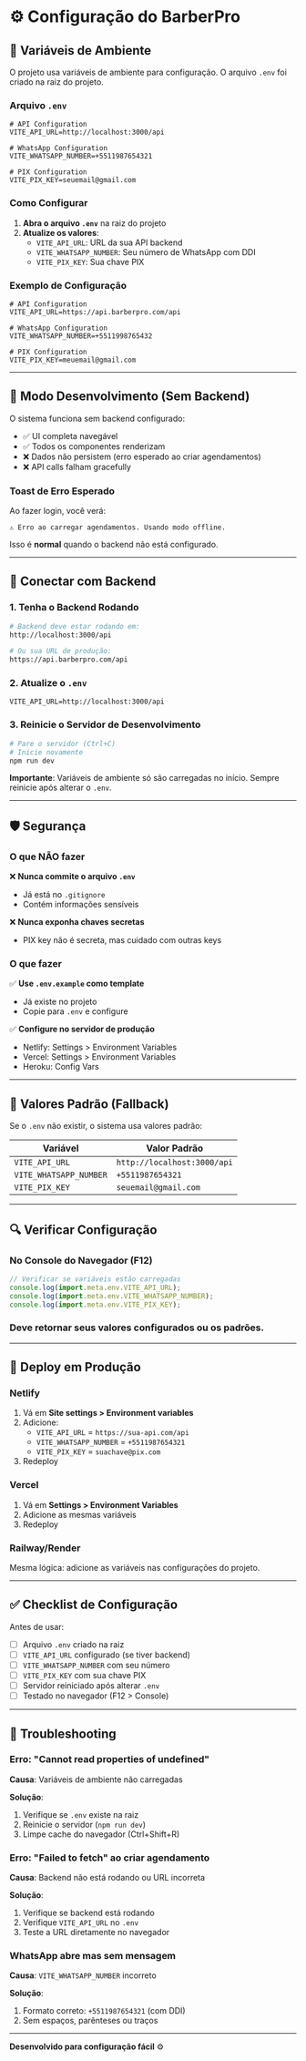 # ⚙️ Configuração do BarberPro

## 🔧 Variáveis de Ambiente

O projeto usa variáveis de ambiente para configuração. O arquivo `.env` foi criado na raiz do projeto.

### Arquivo `.env`

```env
# API Configuration
VITE_API_URL=http://localhost:3000/api

# WhatsApp Configuration
VITE_WHATSAPP_NUMBER=+5511987654321

# PIX Configuration
VITE_PIX_KEY=seuemail@gmail.com
```

### Como Configurar

1. **Abra o arquivo `.env`** na raiz do projeto
2. **Atualize os valores**:
   - `VITE_API_URL`: URL da sua API backend
   - `VITE_WHATSAPP_NUMBER`: Seu número de WhatsApp com DDI
   - `VITE_PIX_KEY`: Sua chave PIX

### Exemplo de Configuração

```env
# API Configuration
VITE_API_URL=https://api.barberpro.com/api

# WhatsApp Configuration
VITE_WHATSAPP_NUMBER=+5511998765432

# PIX Configuration
VITE_PIX_KEY=meuemail@gmail.com
```

---

## 🚀 Modo Desenvolvimento (Sem Backend)

O sistema funciona sem backend configurado:

- ✅ UI completa navegável
- ✅ Todos os componentes renderizam
- ❌ Dados não persistem (erro esperado ao criar agendamentos)
- ❌ API calls falham gracefully

### Toast de Erro Esperado

Ao fazer login, você verá:
```
⚠️ Erro ao carregar agendamentos. Usando modo offline.
```

Isso é **normal** quando o backend não está configurado.

---

## 🔌 Conectar com Backend

### 1. Tenha o Backend Rodando

```bash
# Backend deve estar rodando em:
http://localhost:3000/api

# Ou sua URL de produção:
https://api.barberpro.com/api
```

### 2. Atualize o `.env`

```env
VITE_API_URL=http://localhost:3000/api
```

### 3. Reinicie o Servidor de Desenvolvimento

```bash
# Pare o servidor (Ctrl+C)
# Inicie novamente
npm run dev
```

**Importante**: Variáveis de ambiente só são carregadas no início. Sempre reinicie após alterar o `.env`.

---

## 🛡️ Segurança

### O que NÃO fazer

❌ **Nunca commite o arquivo `.env`**
- Já está no `.gitignore`
- Contém informações sensíveis

❌ **Nunca exponha chaves secretas**
- PIX key não é secreta, mas cuidado com outras keys

### O que fazer

✅ **Use `.env.example` como template**
- Já existe no projeto
- Copie para `.env` e configure

✅ **Configure no servidor de produção**
- Netlify: Settings > Environment Variables
- Vercel: Settings > Environment Variables
- Heroku: Config Vars

---

## 📝 Valores Padrão (Fallback)

Se o `.env` não existir, o sistema usa valores padrão:

| Variável | Valor Padrão |
|----------|--------------|
| `VITE_API_URL` | `http://localhost:3000/api` |
| `VITE_WHATSAPP_NUMBER` | `+5511987654321` |
| `VITE_PIX_KEY` | `seuemail@gmail.com` |

---

## 🔍 Verificar Configuração

### No Console do Navegador (F12)

```javascript
// Verificar se variáveis estão carregadas
console.log(import.meta.env.VITE_API_URL);
console.log(import.meta.env.VITE_WHATSAPP_NUMBER);
console.log(import.meta.env.VITE_PIX_KEY);
```

### Deve retornar seus valores configurados ou os padrões.

---

## 🚢 Deploy em Produção

### Netlify

1. Vá em **Site settings > Environment variables**
2. Adicione:
   - `VITE_API_URL` = `https://sua-api.com/api`
   - `VITE_WHATSAPP_NUMBER` = `+5511987654321`
   - `VITE_PIX_KEY` = `suachave@pix.com`
3. Redeploy

### Vercel

1. Vá em **Settings > Environment Variables**
2. Adicione as mesmas variáveis
3. Redeploy

### Railway/Render

Mesma lógica: adicione as variáveis nas configurações do projeto.

---

## ✅ Checklist de Configuração

Antes de usar:

- [ ] Arquivo `.env` criado na raiz
- [ ] `VITE_API_URL` configurado (se tiver backend)
- [ ] `VITE_WHATSAPP_NUMBER` com seu número
- [ ] `VITE_PIX_KEY` com sua chave PIX
- [ ] Servidor reiniciado após alterar `.env`
- [ ] Testado no navegador (F12 > Console)

---

## 🐛 Troubleshooting

### Erro: "Cannot read properties of undefined"

**Causa**: Variáveis de ambiente não carregadas

**Solução**:
1. Verifique se `.env` existe na raiz
2. Reinicie o servidor (`npm run dev`)
3. Limpe cache do navegador (Ctrl+Shift+R)

### Erro: "Failed to fetch" ao criar agendamento

**Causa**: Backend não está rodando ou URL incorreta

**Solução**:
1. Verifique se backend está rodando
2. Verifique `VITE_API_URL` no `.env`
3. Teste a URL diretamente no navegador

### WhatsApp abre mas sem mensagem

**Causa**: `VITE_WHATSAPP_NUMBER` incorreto

**Solução**:
1. Formato correto: `+5511987654321` (com DDI)
2. Sem espaços, parênteses ou traços

---

**Desenvolvido para configuração fácil** ⚙️
